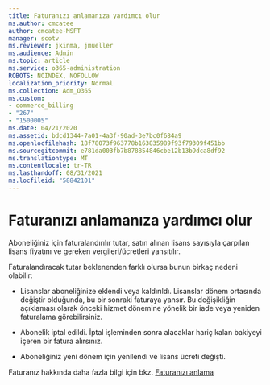 ```yaml
---
title: Faturanızı anlamanıza yardımcı olur
ms.author: cmcatee
author: cmcatee-MSFT
manager: scotv
ms.reviewer: jkinma, jmueller
ms.audience: Admin
ms.topic: article
ms.service: o365-administration
ROBOTS: NOINDEX, NOFOLLOW
localization_priority: Normal
ms.collection: Adm_O365
ms.custom:
- commerce_billing
- "267"
- "1500005"
ms.date: 04/21/2020
ms.assetid: bdcd1344-7a01-4a3f-90ad-3e7bc0f684a9
ms.openlocfilehash: 18f78073f963778b163835989f93f79309f451bb
ms.sourcegitcommit: e781da003fb7b878854846cbe12b13b9dca8df92
ms.translationtype: MT
ms.contentlocale: tr-TR
ms.lasthandoff: 08/31/2021
ms.locfileid: "58842101"
---
```

# <a name="help-understanding-your-bill"></a>Faturanızı anlamanıza yardımcı olur

Aboneliğiniz için faturalandırılır tutar, satın alınan lisans sayısıyla çarpılan lisans fiyatını ve gereken vergileri/ücretleri yansıtılır.
  
Faturalandıracak tutar beklenenden farklı olursa bunun birkaç nedeni olabilir:
  
- Lisanslar aboneliğinize eklendi veya kaldırıldı. Lisanslar dönem ortasında değiştir olduğunda, bu bir sonraki faturaya yansır. Bu değişikliğin açıklaması olarak önceki hizmet dönemine yönelik bir iade veya yeniden faturalama görebilirsiniz.

- Abonelik iptal edildi. İptal işleminden sonra alacaklar hariç kalan bakiyeyi içeren bir fatura alırsınız.

- Aboneliğiniz yeni dönem için yenilendi ve lisans ücreti değişti.

Faturanız hakkında daha fazla bilgi için bkz. [Faturanızı anlama](https://docs.microsoft.com/microsoft-365/commerce/billing-and-payments/understand-your-invoice2)